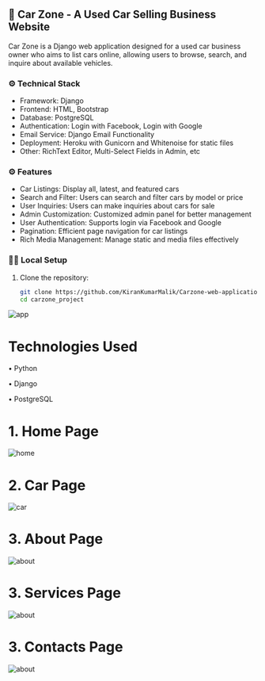 ## 🚙 Car Zone - A Used Car Selling Business Website

Car Zone is a Django web application designed for a used car business owner who aims to list cars online, allowing users to browse, search, and inquire about available vehicles.

### ⚙️ Technical Stack

- Framework: Django
- Frontend: HTML, Bootstrap
- Database: PostgreSQL
- Authentication: Login with Facebook, Login with Google
- Email Service: Django Email Functionality
- Deployment: Heroku with Gunicorn and Whitenoise for static files
- Other: RichText Editor, Multi-Select Fields in Admin, etc

### ⚙️ Features

- Car Listings: Display all, latest, and featured cars
- Search and Filter: Users can search and filter cars by model or price
- User Inquiries: Users can make inquiries about cars for sale
- Admin Customization: Customized admin panel for better management
- User Authentication: Supports login via Facebook and Google
- Pagination: Efficient page navigation for car listings
- Rich Media Management: Manage static and media files effectively

### 👩‍💻 Local Setup

1. Clone the repository:
   ```bash
   git clone https://github.com/KiranKumarMalik/Carzone-web-application-using-Django.git
   cd carzone_project


![app](https://github.com/KiranKumarMalik/Carzone-web-application-using-Django/blob/b459df58858ed6710544862a4592c7b46161d362/ss/home.png)

# Technologies Used
• Python

• Django

• PostgreSQL

# 1. Home Page

![home](https://github.com/KiranKumarMalik/Carzone-web-application-using-Django/blob/b459df58858ed6710544862a4592c7b46161d362/ss/home.png)


# 2. Car Page

![car](https://github.com/KiranKumarMalik/Carzone-web-application-using-Django/blob/b459df58858ed6710544862a4592c7b46161d362/ss/car.png)

# 3. About Page

![about](https://github.com/KiranKumarMalik/Carzone-web-application-using-Django/blob/b459df58858ed6710544862a4592c7b46161d362/ss/about.png)

# 3. Services Page

![about](https://github.com/KiranKumarMalik/Carzone-web-application-using-Django/blob/b459df58858ed6710544862a4592c7b46161d362/ss/services.png)

# 3. Contacts Page

![about](https://github.com/KiranKumarMalik/Carzone-web-application-using-Django/blob/b459df58858ed6710544862a4592c7b46161d362/ss/contacts.png)

